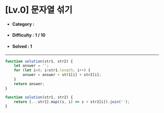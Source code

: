 # [Lv.0] 문자열 섞기 
* #### Category : 
* #### Difficulty : 1 / 10  
* #### Solved : 1

<hr />

```js
function solution(str1, str2) {
    let answer = '';
    for (let i=0; i<str1.length; i++) {
        answer = answer + str1[i] + str2[i];
    }
    return answer;
}
```
```js
function solution(str1, str2) {
    return [...str1].map((s, i) => s + str2[i]).join('');
}
```